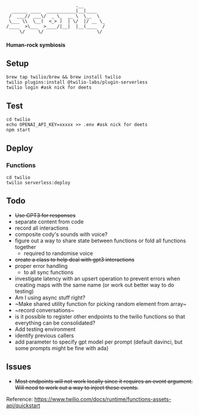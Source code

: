 ```
                          .__        
  ______ ____  ___________|__|____   
 /  ___// ___\/  _ \_  __ \  \__  \  
 \___ \\  \__(  <_> )  | \/  |/ __ \_
/____  >\___  >____/|__|  |__(____  /
     \/     \/                    \/ 
```



#### Human-rock symbiosis


## Setup
```
brew tap twilio/brew && brew install twilio
twilio plugins:install @twilio-labs/plugin-serverless
twilio login #ask nick for deets
```

## Test
```
cd twilio
echo OPENAI_API_KEY=xxxxx >> .env #ask nick for deets
npm start
```

## Deploy

### Functions
```
cd twilio
twilio serverless:deploy
```


## Todo
* ~~Use GPT3 for responses~~
* separate content from code
* record all interactions
* composite cody's sounds with voice?
* figure out a way to share state between functions or fold all functions together
     * required to randomise voice 
* ~~create a class to help deal with gpt3 interactions~~
* proper error handling
     * to all sync functions
* investigate latency with an upsert operation to prevent errors when creating maps with the same name (or work out better way to do testing)
* Am I using async stuff right?
* ~Make shared utility function for picking random element from array~
* ~record conversations~
* is it possible to register other endpoints to the twilio functions so that everything can be consolidated?
* Add testing environment 
* identify previous callers
* add parameter to specify gpt model per prompt (default davinci, but some prompts might be fine with ada)

## Issues
* ~~Most endpoints will not work locally since it requires an event argument. Will need to work out a way to inject these events.~~

Reference: https://www.twilio.com/docs/runtime/functions-assets-api/quickstart